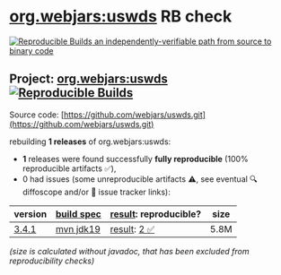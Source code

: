 [org.webjars:uswds](https://central.sonatype.com/artifact/org.webjars/uswds/versions) RB check
=======

[![Reproducible Builds](https://reproducible-builds.org/images/logos/rb.svg) an independently-verifiable path from source to binary code](https://reproducible-builds.org/)

## Project: [org.webjars:uswds](https://central.sonatype.com/artifact/org.webjars/uswds/versions) [![Reproducible Builds](https://img.shields.io/endpoint?url=https://raw.githubusercontent.com/jvm-repo-rebuild/reproducible-central/master/content/org/webjars/uswds/badge.json)](https://github.com/jvm-repo-rebuild/reproducible-central/blob/master/content/org/webjars/uswds/README.md)

Source code: [https://github.com/webjars/uswds.git](https://github.com/webjars/uswds.git)

rebuilding **1 releases** of org.webjars:uswds:
- **1** releases were found successfully **fully reproducible** (100% reproducible artifacts :white_check_mark:),
- 0 had issues (some unreproducible artifacts :warning:, see eventual :mag: diffoscope and/or :memo: issue tracker links):

| version | [build spec](/BUILDSPEC.md) | [result](https://reproducible-builds.org/docs/jvm/): reproducible? | size |
| -- | --------- | ------ | -- |
| [3.4.1](https://central.sonatype.com/artifact/org.webjars/uswds/3.4.1/pom) | [mvn jdk19](uswds-3.4.1.buildspec) | [result](uswds-3.4.1.buildinfo): [2 :white_check_mark: ](uswds-3.4.1.buildcompare) | 5.8M |

<i>(size is calculated without javadoc, that has been excluded from reproducibility checks)</i>
